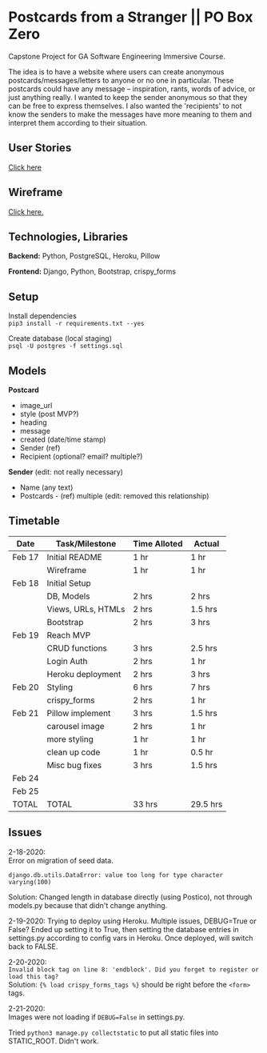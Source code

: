 # Postcards from a Stranger || PO Box Zero

Capstone Project for GA Software Engineering Immersive Course.

The idea is to have a website where users can create anonymous postcards/messages/letters to anyone or no one in particular. These postcards could have any message – inspiration, rants, words of advice, or just anything really. I wanted to keep the sender anonymous so that they can be free to express themselves. I also wanted the 'recipients' to not know the senders to make the messages have more meaning to them and interpret them according to their situation.

## User Stories

[Click here](./planning/USER-STORIES.md)

## Wireframe

[Click here.](https://xd.adobe.com/view/d32d9749-1010-4adf-431a-960db3131c8e-a51c/)

## Technologies, Libraries

**Backend:** Python, PostgreSQL, Heroku, Pillow

**Frontend:** Django, Python, Bootstrap, crispy_forms

## Setup

Install dependencies  
`pip3 install -r requirements.txt --yes`

Create database (local staging)  
`psql -U postgres -f settings.sql`

## Models

**Postcard**

- image_url
- style (post MVP?)
- heading
- message
- created (date/time stamp)
- Sender (ref)
- Recipient (optional? email? multiple?)

**Sender** (edit: not really necessary)

- Name (any text)
- Postcards - (ref) multiple (edit: removed this relationship)

## Timetable

| Date   | Task/Milestone     | Time Alloted | Actual   |
| ------ | ------------------ | ------------ | -------- |
| Feb 17 | Initial README     | 1 hr         | 1 hr     |
|        | Wireframe          | 1 hr         | 1 hr     |
| Feb 18 | Initial Setup      |              |          |
|        | DB, Models         | 2 hrs        | 2 hrs    |
|        | Views, URLs, HTMLs | 2 hrs        | 1.5 hrs  |
|        | Bootstrap          | 2 hrs        | 3 hrs    |
| Feb 19 | Reach MVP          |              |          |
|        | CRUD functions     | 3 hrs        | 2.5 hrs  |
|        | Login Auth         | 2 hrs        | 1 hr     |
|        | Heroku deployment  | 2 hrs        | 3 hrs    |
| Feb 20 | Styling            | 6 hrs        | 7 hrs    |
|        | crispy_forms       | 2 hrs        | 1 hr     |
| Feb 21 | Pillow implement   | 3 hrs        | 1.5 hrs  |
|        | carousel image     | 2 hrs        | 1 hr     |
|        | more styling       | 1 hr         | 1 hr     |
|        | clean up code      | 1 hr         | 0.5 hr   |
|        | Misc bug fixes     | 3 hrs        | 1.5 hrs  |
| Feb 24 |                    |              |          |
| Feb 25 |                    |              |          |
| TOTAL  | TOTAL              | 33 hrs       | 29.5 hrs |

## Issues

2-18-2020:  
Error on migration of seed data.

```
django.db.utils.DataError: value too long for type character varying(100)
```

Solution: Changed length in database directly (using Postico), not through models.py because that didn't change anything.

2-19-2020:
Trying to deploy using Heroku. Multiple issues, DEBUG=True or False?
Ended up setting it to True, then setting the database entries in settings.py according to config vars in Heroku. Once deployed, will switch back to FALSE.

2-20-2020:  
`Invalid block tag on line 8: 'endblock'. Did you forget to register or load this tag?`  
Solution: `{% load crispy_forms_tags %}` should be right before the `<form>` tags.

2-21-2020:  
Images were not loading if `DEBUG=False` in settings.py.

Tried `python3 manage.py collectstatic` to put all static files into STATIC_ROOT. Didn't work.

